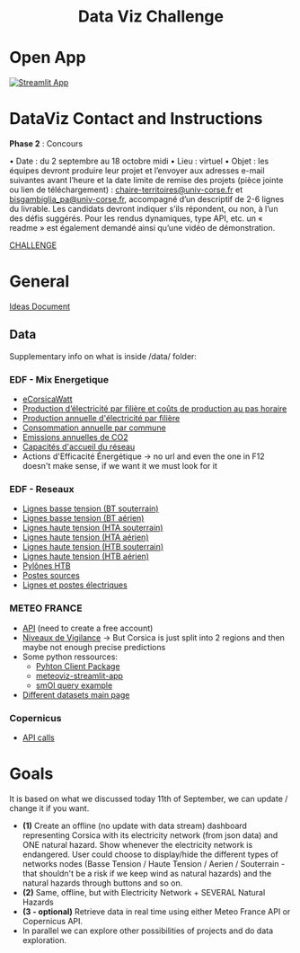 

<center> <h1>Data Viz Challenge</h1> </center>


# Open App

[![Streamlit App](https://static.streamlit.io/badges/streamlit_badge_black_white.svg)](https://data-viz-challenge-2024.streamlit.app/)


# DataViz Contact and Instructions

**Phase 2** : Concours

• Date : du 2 septembre au 18 octobre midi
• Lieu : virtuel
• Objet : les équipes devront produire leur projet et l’envoyer aux adresses e-mail suivantes
avant l’heure et la date limite de remise des projets (pièce jointe ou lien de téléchargement) :
chaire-territoires@univ-corse.fr et bisgambiglia_pa@univ-corse.fr, accompagné d’un
descriptif de 2-6 lignes du livrable. Les candidats devront indiquer s’ils répondent, ou non, à
l’un des défis suggérés. Pour les rendus dynamiques, type API, etc. un « readme » est également
demandé ainsi qu’une vidéo de démonstration.

[CHALLENGE](https://chaire-territoires.universita.corsica/article.php?id_site=73&id_art=7022&lang=fr)


# General

[Ideas Document](https://docs.google.com/document/d/1goIOnfw7DgGOCrfaB56elmai3LYjU27jQNenf__UQvA/edit)

## Data

Supplementary info on what is inside /data/  folder:

### EDF - Mix Energetique 

- [eCorsicaWatt](https://opendata-corse.edf.fr/explore/dataset/ecorsicawatt/information/) 
- [Production d’électricité par filière et coûts de production au pas horaire ](https://opendata-corse.edf.fr/explore/dataset/production-d-electricite-par-filiere-et-couts-de-production-au-pas-horaire/)
- [Production annuelle d'électricité par filière](https://opendata-corse.edf.fr/explore/dataset/production-annuelle-delectricite-par-filiere/)
- [Consommation annuelle par commune](https://opendata-corse.edf.fr/explore/dataset/consommation-annuelle-par-commune0/)
- [Emissions annuelles de CO2](https://opendata-corse.edf.fr/explore/dataset/emissions-annuelles-de-c02/)
- [Capacités d'accueil du réseau](https://opendata-corse.edf.fr/explore/dataset/capacites-reseau/)
- Actions d'Efficacité Énergétique -> no url and even the one in F12 doesn't make sense, if we want it we must look for it 


### EDF - Reseaux

- [Lignes basse tension (BT souterrain)](https://opendata-corse.edf.fr/explore/dataset/lignes-basse-tension-bt-souterrain/)
- [Lignes basse tension (BT aérien)](https://opendata-corse.edf.fr/explore/dataset/lignes-basse-tension-bt-aerien/) 
- [Lignes haute tension (HTA souterrain)](https://opendata-corse.edf.fr/explore/dataset/lignes-haute-tension-hta-souterrain/)
- [Lignes haute tension (HTA aérien)](https://opendata-corse.edf.fr/explore/dataset/lignes-haute-tension-hta-aerien/)
- [Lignes haute tension (HTB souterrain)](https://opendata-corse.edf.fr/explore/dataset/lignes-haute-tension-htb-souterrain/)
- [Lignes haute tension (HTB aérien)](https://opendata-corse.edf.fr/explore/dataset/lignes-haute-tension-htb-aerien/)
- [Pylônes HTB](https://opendata-corse.edf.fr/explore/dataset/pylones-htb/) 
- [Postes sources](https://opendata-corse.edf.fr/explore/dataset/postes-sources/)
- [Lignes et postes électriques](https://opendata-corse.edf.fr/explore/dataset/lignes-et-postes-electriques/)

### METEO FRANCE 

- [API](https://portail-api.meteofrance.fr/web/en/) (need to create a free account)
-  [Niveaux de Vigilance](http://storage.gra.cloud.ovh.net/v1/AUTH_555bdc85997f4552914346d4550c421e/gra-vigi6-archive_public/) -> But Corsica is just split into 2 regions and then maybe not enough precise predictions
- Some python ressources:
  - [Pyhton Client Package](https://github.com/hacf-fr/meteofrance-api?tab=readme-ov-file)
  - [meteoviz-streamlit-app ](https://github.com/anquetos/meteoviz-streamlit-app)
  - [smOl query example](https://github.com/bflo/MeteoFranceAPIQuery/blob/main/MeteoFranceAPIQuery.ipynb)
- [Different datasets main page](https://donneespubliques.meteofrance.fr/?fond=rubrique&id_rubrique=30)

### Copernicus

- [API calls](https://ads.atmosphere.copernicus.eu/cdsapp#!/dataset/cams-europe-air-quality-forecasts?tab=form
)

# Goals

It is based on what we discussed today 11th of September, we can update / change it if you want.

- **(1)** Create an offline (no update with data stream) dashboard representing Corsica with its electricity network (from json data) and ONE natural hazard. Show whenever the electricity network is endangered. User could choose to display/hide the different types of networks nodes (Basse Tension / Haute Tension / Aerien / Souterrain - that shouldn't be a risk if we keep wind as natural hazards) and the natural hazards through buttons and so on.
- **(2)** Same, offline, but with Electricity Network + SEVERAL Natural Hazards
- **(3 - optional)** Retrieve data in real time using either Meteo France API or Copernicus API.  
- In parallel we can explore other possibilities of projects and do data exploration. 

